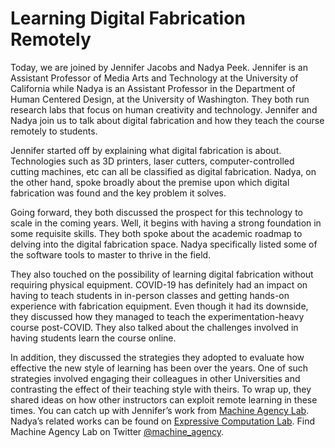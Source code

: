 # Learning Digital Fabrication Remotely
Today, we are joined by Jennifer Jacobs and Nadya Peek. Jennifer is an Assistant Professor of Media Arts and Technology at the University of California while Nadya is an Assistant Professor in the Department of Human Centered Design, at the University of Washington. They both run research labs that focus on human creativity and technology. Jennifer and Nadya join us to talk about digital fabrication and how they teach the course remotely to students.

Jennifer started off by explaining what digital fabrication is about. Technologies such as 3D printers, laser cutters, computer-controlled cutting machines, etc can all be classified as digital fabrication. Nadya, on the other hand, spoke broadly about the premise upon which digital fabrication was found and the key problem it solves. 

Going forward, they both discussed the prospect for this technology to scale in the coming years. Well, it begins with having a strong foundation in some requisite skills. They both spoke about the academic roadmap to delving into the digital fabrication space. Nadya specifically listed some of the software tools to master to thrive in the field. 

They also touched on the possibility of learning digital fabrication without requiring physical equipment. COVID-19 has definitely had an impact on having to teach students in in-person classes and getting hands-on experience with fabrication equipment. Even though it had its downside, they discussed how they managed to teach the experimentation-heavy course post-COVID. They also talked about the challenges involved in having students learn the course online. 

In addition, they discussed the strategies they adopted to evaluate how effective the new style of learning has been over the years. One of such strategies involved engaging their colleagues in other Universities and contrasting the effect of their teaching style with theirs. To wrap up, they shared ideas on how other instructors can exploit remote learning in these times. You can catch up with Jennifer’s work from [Machine Agency Lab](https://ecl.mat.ucsb.edu/). Nadya’s related works can be found on [Expressive Computation Lab](https://depts.washington.edu/machines/). Find Machine Agency Lab on Twitter [@machine_agency](https://twitter.com/Machine_Agency).
